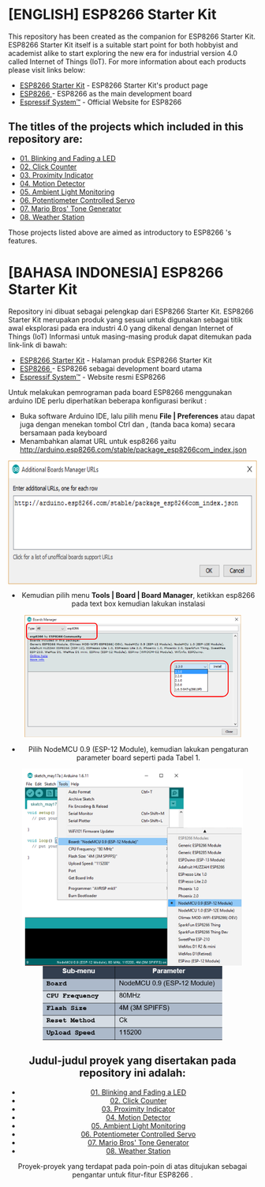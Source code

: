 # [ENGLISH] ESP8266  Starter Kit
This repository has been created as the companion for ESP8266  Starter Kit.
ESP8266  Starter Kit itself is a suitable start point for both hobbyist and academist alike to start exploring the new era for industrial version 4.0 called Internet of Things (IoT).
For more information about each products please visit links below:
* [ESP8266  Starter Kit](http://digiwarestore.com/en/) - ESP8266  Starter Kit's product page
* [ESP8266 ](https://www.arduino.cc/en/Main/ArduinoBoard101) - ESP8266  as the main development board
* [Espressif System™](http://espressif.com/en) - Official Website for ESP8266 

## The titles of the projects which included in this repository are:
* [01. Blinking and Fading a LED](/01_Blinking_and_Fading_a_LED)
* [02. Click Counter](/02_Click_Counter)
* [03. Proximity Indicator](/03_Proximity_Indicator)
* [04. Motion Detector](/04_Motion_Detector)
* [05. Ambient Light Monitoring](/05_Ambient_Light_Monitoring)
* [06. Potentiometer Controlled Servo](/06_Potentiometer_Controlled_Servo)
* [07. Mario Bros' Tone Generator](/07_Mario_Bros_Tone_Generator)
* [08. Weather Station](/08_Weather_Station)

Those projects listed above are aimed as introductory to ESP8266 's features.

# [BAHASA INDONESIA] ESP8266  Starter Kit
Repository ini dibuat sebagai pelengkap dari ESP8266  Starter Kit.
ESP8266  Starter Kit merupakan produk yang sesuai untuk digunakan sebagai titik awal eksplorasi pada era industri 4.0 yang dikenal dengan Internet of Things (IoT) 
Informasi untuk masing-masing produk dapat ditemukan pada link-link di bawah: 
* [ESP8266  Starter Kit](http://digiwarestore.com/en/) - Halaman produk ESP8266  Starter Kit
* [ESP8266 ](https://www.arduino.cc/en/Main/ArduinoBoard101) - ESP8266  sebagai development board utama
* [Espressif System™](http://espressif.com/en) - Website resmi ESP8266 

Untuk melakukan pemrograman pada board ESP8266  menggunakan arduino IDE perlu diperhatikan beberapa konfigurasi berikut :
* Buka software Arduino IDE, lalu pilih menu **File | Preferences** atau dapat juga dengan menekan tombol Ctrl dan , (tanda baca koma) secara bersamaan pada keyboard
* Menambahkan alamat URL untuk esp8266 yaitu http://arduino.esp8266.com/stable/package_esp8266com_index.json

<div style="text-align:center"><img src="/images/additional_url.png" height="250" align ="center"/><div/>

* Kemudian pilih menu **Tools | Board | Board Manager**, ketikkan esp8266 pada text box kemudian lakukan instalasi
<div style="text-align:center"><img src="/images/esp8266_package.PNG" height="250" align ="center"/><div/>

* Pilih NodeMCU 0.9 (ESP-12 Module), kemudian lakukan pengaturan parameter board seperti pada Tabel 1.

<div style="text-align:center"><img src="/images/select_board.PNG" height="400" align ="center"/><div/> <img src="/images/configuration_table.PNG" height="150" align ="center">


## Judul-judul proyek yang disertakan pada repository ini adalah:
* [01. Blinking and Fading a LED](/01_Blinking_and_Fading_a_LED)
* [02. Click Counter](/02_Click_Counter)
* [03. Proximity Indicator](/03_Proximity_Indicator)
* [04. Motion Detector](/04_Motion_Detector)
* [05. Ambient Light Monitoring](/05_Ambient_Light_Monitoring)
* [06. Potentiometer Controlled Servo](/06_Potentiometer_Controlled_Servo)
* [07. Mario Bros' Tone Generator](/07_Mario_Bros_Tone_Generator)
* [08. Weather Station](/08_Weather_Station)

Proyek-proyek yang terdapat pada poin-poin di atas ditujukan sebagai pengantar untuk fitur-fitur ESP8266 .
